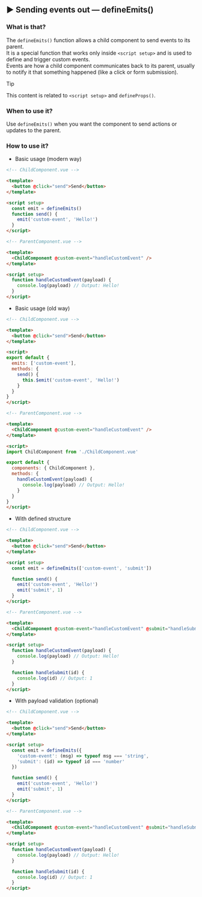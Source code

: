 ## ▶ Sending events out — defineEmits()

### What is that?

The `defineEmits()` function allows a child component to send events to its parent.<br>
It is a special function that works only inside `<script setup>` and is used to define and trigger custom events.<br>
Events are how a child component communicates back to its parent, usually to notify it that something happened (like a click or form submission).

> [!tip]
> This content is related to `<script setup>` and `defineProps()`.

### When to use it?

Use `defineEmits()` when you want the component to send actions or updates to the parent.

### How to use it?

* Basic usage (modern way)

```html
<!-- ChildComponent.vue -->

<template>
  <button @click="send">Send</button>
</template>

<script setup>
  const emit = defineEmits()
  function send() {
    emit('custom-event', 'Hello!')
  }
</script>

<!-- ParentComponent.vue -->

<template>
  <ChildComponent @custom-event="handleCustomEvent" />
</template>

<script setup>
  function handleCustomEvent(payload) {
    console.log(payload) // Output: Hello!
  }
</script>
```

* Basic usage (old way)

```html
<!-- ChildComponent.vue -->

<template>
  <button @click="send">Send</button>
</template>

<script>
export default {
  emits: ['custom-event'],
  methods: {
    send() {
      this.$emit('custom-event', 'Hello!')
    }
  }
}
</script>

<!-- ParentComponent.vue -->

<template>
  <ChildComponent @custom-event="handleCustomEvent" />
</template>

<script>
import ChildComponent from './ChildComponent.vue'

export default {
  components: { ChildComponent },
  methods: {
    handleCustomEvent(payload) {
      console.log(payload) // Output: Hello!
    }
  }
}
</script>
```

* With defined structure

```html
<!-- ChildComponent.vue -->

<template>
  <button @click="send">Send</button>
</template>

<script setup>
  const emit = defineEmits(['custom-event', 'submit'])

  function send() {
    emit('custom-event', 'Hello!')
    emit('submit', 1)
  }
</script>

<!-- ParentComponent.vue -->

<template>
  <ChildComponent @custom-event="handleCustomEvent" @submit="handleSubmit" />
</template>

<script setup>
  function handleCustomEvent(payload) {
    console.log(payload) // Output: Hello!
  }

  function handleSubmit(id) {
    console.log(id) // Output: 1
  }
</script>
```

* With payload validation (optional)

```html
<!-- ChildComponent.vue -->

<template>
  <button @click="send">Send</button>
</template>

<script setup>
  const emit = defineEmits({
    'custom-event': (msg) => typeof msg === 'string',
    'submit': (id) => typeof id === 'number'
  })

  function send() {
    emit('custom-event', 'Hello!')
    emit('submit', 1)
  }
</script>

<!-- ParentComponent.vue -->

<template>
  <ChildComponent @custom-event="handleCustomEvent" @submit="handleSubmit" />
</template>

<script setup>
  function handleCustomEvent(payload) {
    console.log(payload) // Output: Hello!
  }

  function handleSubmit(id) {
    console.log(id) // Output: 1
  }
</script>
```
